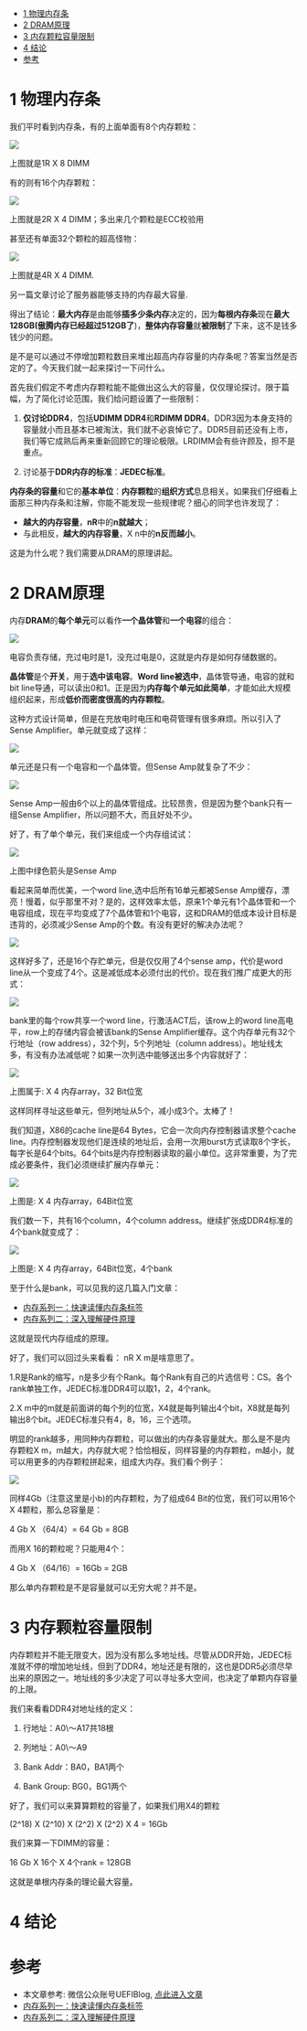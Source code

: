 
<!-- @import "[TOC]" {cmd="toc" depthFrom=1 depthTo=6 orderedList=false} -->

<!-- code_chunk_output -->

* [1 物理内存条](#1-物理内存条)
* [2 DRAM原理](#2-dram原理)
* [3 内存颗粒容量限制](#3-内存颗粒容量限制)
* [4 结论](#4-结论)
* [参考](#参考)

<!-- /code_chunk_output -->

# 1 物理内存条

我们平时看到内存条，有的上面单面有8个内存颗粒：

![](./images/2019-04-18-21-41-17.png)

上图就是1R X 8 DIMM

有的则有16个内存颗粒：

![](./images/2019-04-18-21-43-01.png)

上图就是2R X 4 DIMM；多出来几个颗粒是ECC校验用

甚至还有单面32个颗粒的超高怪物：

![](./images/2019-04-18-21-43-39.png)

上图就是4R X 4 DIMM.

另一篇文章讨论了服务器能够支持的内存最大容量. 

得出了结论：**最大内存**是由能够**插多少条内存**决定的，因为**每根内存条**现在**最大128GB(傲腾内存已经超过512GB了**)，**整体内存容量**就**被限制**了下来，这不是钱多钱少的问题。

是不是可以通过不停增加颗粒数目来堆出超高内存容量的内存条呢？答案当然是否定的了。今天我们就一起来探讨一下问什么。

首先我们假定不考虑内存颗粒能不能做出这么大的容量，仅仅理论探讨。限于篇幅，为了简化讨论范围，我们给问题设置了一些限制：

1. **仅讨论DDR4**，包括**UDIMM DDR4**和**RDIMM DDR4**。DDR3因为本身支持的容量就小而且基本已被淘汰，我们就不必哀悼它了。DDR5目前还没有上市，我们等它成熟后再来重新回顾它的理论极限。LRDIMM会有些许顾及，担不是重点。

2. 讨论基于**DDR内存的标准**：**JEDEC标准**。

**内存条的容量**和它的**基本单位**：**内存颗粒**的**组织方式**息息相关。如果我们仔细看上面那三种内存条和注解，你能不能发现一些规律呢？细心的同学也许发现了：

- **越大的内存容量**，**nR**中的**n就越大**；
- 与此相反，**越大的内存容量**，X n中的**n反而越小**。

这是为什么呢？我们需要从DRAM的原理讲起。

# 2 DRAM原理

内存**DRAM**的**每个单元**可以看作**一个晶体管**和**一个电容**的组合：

![](./images/2019-04-18-21-59-59.png)

电容负责存储，充过电时是1，没充过电是0，这就是内存是如何存储数据的。

**晶体管**是个**开关**，用于**选中该电容**。**Word line被选中**，晶体管导通，电容的就和bit line导通，可以读出0和1。正是因为**内存每个单元如此简单**，才能如此大规模组织起来，形成**低价而密度很高的内存颗粒**。

这种方式设计简单，但是在充放电时电压和电荷管理有很多麻烦。所以引入了Sense Amplifier。单元就变成了这样：

![](./images/2019-04-18-22-03-51.png)

单元还是只有一个电容和一个晶体管。但Sense Amp就复杂了不少：

![](./images/2019-04-18-22-04-07.png)

Sense Amp一般由6个以上的晶体管组成。比较昂贵，但是因为整个bank只有一组Sense Amplifier，所以问题不大，而且好处不少。

好了，有了单个单元，我们来组成一个内存组试试：

![](./images/2019-04-18-22-04-27.png)

上图中绿色箭头是Sense Amp

看起来简单而优美，一个word line,选中后所有16单元都被Sense Amp缓存，漂亮！慢着，似乎那里不对？是的，这样效率太低，原来1个单元有1个晶体管和一个电容组成，现在平均变成了7个晶体管和1个电容，这和DRAM的低成本设计目标是违背的，必须减少Sense Amp的个数。有没有更好的解决办法呢？

![](./images/2019-04-18-22-05-02.png)

这样好多了，还是16个存贮单元，但是仅仅用了4个sense amp，代价是word line从一个变成了4个。这是减低成本必须付出的代价。现在我们推广成更大的形式：

![](./images/2019-04-18-22-05-20.png)

bank里的每个row共享一个word line，行激活ACT后，该row上的word line高电平，row上的存储内容会被该bank的Sense Amplifier缓存。这个内存单元有32个行地址（row address），32个列，5个列地址（column address）。地址线太多，有没有办法减低呢？如果一次列选中能够送出多个内容就好了：

![](./images/2019-04-18-22-05-38.png)

上图属于: X 4 内存array，32 Bit位宽

这样同样寻址这些单元，但列地址从5个，减小成3个。太棒了！

我们知道，X86的cache line是64 Bytes，它会一次向内存控制器请求整个cache line。内存控制器发现他们是连续的地址后，会用一次用burst方式读取8个字长，每字长是64个bits。64个bits是内存控制器读取的最小单位。这非常重要，为了完成必要条件，我们必须继续扩展内存单元：

![](./images/2019-04-18-22-06-10.png)

上图是: X 4 内存array，64Bit位宽

我们数一下，共有16个column，4个column address。继续扩张成DDR4标准的4个bank就变成了：

![](./images/2019-04-18-22-06-33.png)

上图是: X 4 内存array，64Bit位宽，4个bank

至于什么是bank，可以见我的这几篇入门文章：

- [内存系列一：快速读懂内存条标签](http://mp.weixin.qq.com/s?__biz=MzI2NDYwMDAxOQ==&mid=2247483747&idx=1&sn=23667a382c3a88799934bee2ad260f68&chksm=eaab61dfdddce8c9f269947e788e1896735b84d994efb89bae513a4d894ab9db4d63b41298e3&scene=21#wechat_redirect)
- [内存系列二：深入理解硬件原理](http://mp.weixin.qq.com/s?__biz=MzI2NDYwMDAxOQ==&mid=2247483754&idx=1&sn=7e9cdcdefc6f821e51263730e1dc2cb6&chksm=eaab61d6dddce8c022a40c6b9ac654f2617bbe0dde3efae40ee9e8f141c7dc7a1bf72d56ceb9&scene=21#wechat_redirect)

这就是现代内存组成的原理。

好了，我们可以回过头来看看： nR X m是啥意思了。

1.R是Rank的缩写，n是多少有个Rank。每个Rank有自己的片选信号：CS。各个rank单独工作，JEDEC标准DDR4可以取1，2，4个rank。

2.X m中的m就是前面讲的每个列的位宽，X4就是每列输出4个bit，X8就是每列输出8个bit。JEDEC标准只有4，8，16，三个选项。

明显的rank越多，用同种内存颗粒，可以做出的内存条容量就大。那么是不是内存颗粒X m，m越大，内存就大呢？恰恰相反，同样容量的内存颗粒，m越小，就可以用更多的内存颗粒拼起来，组成大内存。我们看个例子：

![](./images/2019-04-18-22-08-43.png)

同样4Gb（注意这里是小b)的内存颗粒，为了组成64 Bit的位宽，我们可以用16个X 4颗粒，那么总容量是：

4 Gb X （64/4）= 64 Gb = 8GB

而用X 16的颗粒呢？只能用4个：

4 Gb X （64/16）= 16Gb = 2GB

那么单内存颗粒是不是容量就可以无穷大呢？并不是。

# 3 内存颗粒容量限制

内存颗粒并不能无限变大，因为没有那么多地址线。尽管从DDR开始，JEDEC标准就不停的增加地址线，但到了DDR4，地址还是有限的，这也是DDR5必须尽早出来的原因之一。地址线的多少决定了可以寻址多大空间，也决定了单颗内存容量的上限。

我们来看看DDR4对地址线的定义：

1. 行地址：A0\～A17共18根

2. 列地址：A0\～A9

3. Bank Addr：BA0，BA1两个

4. Bank Group: BG0，BG1两个

好了，我们可以来算算颗粒的容量了，如果我们用X4的颗粒

(2\^18) X (2\^10) X (2\^2) X (2\^2) X 4 = 16Gb

我们来算一下DIMM的容量：

16 Gb X 16个 X 4个rank = 128GB

这就是单根内存条的理论最大容量。

# 4 结论




# 参考

- 本文章参考: 微信公众账号UEFIBlog, [点此进入文章](https://mp.weixin.qq.com/s?__biz=MzI2NDYwMDAxOQ==&mid=2247484244&idx=1&sn=71930d3c6e90b0da0ecd8f77f9e339ee&chksm=eaab63e8dddceafe99acb4c78eeb9988a1898a208fbd92e12c0148cb9bfbb68ffa2558b2cbdc&mpshare=1&scene=1&srcid=#rd)
- [内存系列一：快速读懂内存条标签](http://mp.weixin.qq.com/s?__biz=MzI2NDYwMDAxOQ==&mid=2247483747&idx=1&sn=23667a382c3a88799934bee2ad260f68&chksm=eaab61dfdddce8c9f269947e788e1896735b84d994efb89bae513a4d894ab9db4d63b41298e3&scene=21#wechat_redirect)
- [内存系列二：深入理解硬件原理](http://mp.weixin.qq.com/s?__biz=MzI2NDYwMDAxOQ==&mid=2247483754&idx=1&sn=7e9cdcdefc6f821e51263730e1dc2cb6&chksm=eaab61d6dddce8c022a40c6b9ac654f2617bbe0dde3efae40ee9e8f141c7dc7a1bf72d56ceb9&scene=21#wechat_redirect)